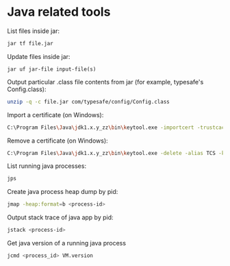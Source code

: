 # Java related tools
List files inside jar:
```bash
jar tf file.jar
```

Update files inside jar:
```
jar uf jar-file input-file(s)
```

Output particular .class file contents from jar (for example, typesafe's Config.class):
```bash
unzip -q -c file.jar com/typesafe/config/Config.class
```

Import a certificate (on Windows):
```bash
C:\Program Files\Java\jdk1.x.y_zz\bin\keytool.exe -importcert -trustcacerts -alias YourAlias -file C:\Path\To\Certificate.cer -keystore "C:\Program Files\Java\jdk1.x.y_zz\jre\lib\security\cacerts" -storepass changeit
```

Remove a certificate (on Windows):
```bash
C:\Program Files\Java\jdk1.x.y_zz\bin\keytool.exe -delete -alias TCS -keystore "C:\Program Files\Java\jdk1.x.y_zz\jre\lib\security\cacerts" -storepass changeit
```
List running java processes:
```bash
jps
```
Create java process heap dump by pid:
```bash
jmap -heap:format=b <process-id>
```
Output stack trace of java app by pid:
```bash
jstack <process-id>
```

Get java version of a running java process
```bash
jcmd <process_id> VM.version
```
